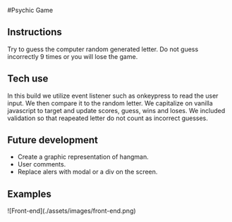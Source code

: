 #Psychic Game 

<h2> Instructions </h2>

Try to guess the computer random generated  letter. Do not guess incorrectly 9 times or you will lose the game.

<h2>  Tech use </h2>

In this build we utilize event listener such as onkeypress to read the user input. We then compare it to the random letter. We capitalize on vanilla javascript to target and update scores, guess, wins and loses. We included validation so that reapeated letter do not count as incorrect guesses. 

<h2> Future development</h2>

* Create a graphic representation of hangman.
* User comments. 
* Replace alers with modal or a div on the screen.

<h2> Examples</h2>
![Front-end](./assets/images/front-end.png)